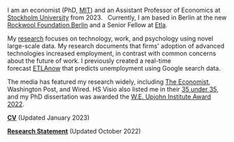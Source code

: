 I am an economist (PhD, [MIT](https://economics.mit.edu/)) and an Assistant Professor of Economics at [Stockholm University](https://www.su.se/department-of-economics/) from 2023.   Currently, I am based in Berlin at the new [Rockwool Foundation Berlin](https://www.rfberlin.com/) and a Senior Fellow at [Etla](https://www.etla.fi/en/).

My [research](/#workingpapers) focuses on technology, work, and psychology using novel large-scale data. My research documents that firms' adoption of advanced technologies increased employment, in contrast with common concerns about the future of work. I previously created a real-time forecast [ETLAnow](https://www.etla.fi/en/etlanow/) that predicts unemployment using Google search data.

The media has featured my research widely, including [The Economist](https://www.economist.com/finance-and-economics/2022/01/22/economists-are-revising-their-views-on-robots-and-jobs), Washington Post, and Wired. HS Visio also listed me in their [35 under 35](https://www.hs.fi/visio/art-2000007825436.html), and my PhD dissertation was awarded the [W.E. Upjohn Institute Award 2022](https://www.upjohn.org/2022-Dissertation-Awardees).

__[CV](/pdf/Tuhkuri_CV.pdf)__ (Updated January 2023)

__[Research Statement](/pdf/Tuhkuri_Research.pdf)__ (Updated October 2022)
